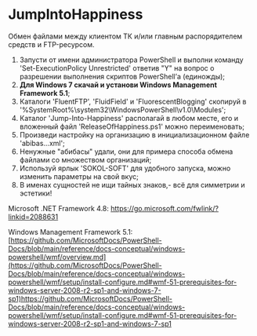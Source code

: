 # JumpIntoHappiness

Обмен файлами между клиентом ТК и/или главным распорядителем средств и FTP-ресурсом.


1)	Запусти от имени администратора PowerShell и выполни команду 'Set-ExecutionPolicy Unrestricted' ответив "Y" на вопрос о разрешении выполнения скриптов PowerShell’а (единожды);
2)	<b>Для Windows 7 скачай и установи Windows Management Framework 5.1</b>;
3)	Каталоги 'FluentFTP', 'FluidField' и 'FluorescentBlogging' скопируй в '%SystemRoot%\system32\WindowsPowerShell\v1.0\Modules\';
4)	Каталог 'Jump-Into-Happiness' располагай в любом месте, его и вложенный файл 'ReleaseOfHappiness.ps1' можно переименовать;
5)	Произведи настройку на организацию в инициализационном файле 'abibas...xml';
6)	Ненужные "абибасы" удали, они для примера способа обмена файлами со множеством организаций;
7)	Используй ярлык 'SOKOL-SOFT' для удобного запуска, можно изменить параметры на свой вкус;
8)	В именах сущностей не ищи тайных знаков,- всё для симметрии и эстетики! 






Microsoft .NET Framework 4.8:
https://go.microsoft.com/fwlink/?linkid=2088631


Windows Management Framework 5.1: 
[https://github.com/MicrosoftDocs/PowerShell-Docs/blob/main/reference/docs-conceptual/windows-powershell/wmf/overview.md](https://github.com/MicrosoftDocs/PowerShell-Docs/blob/main/reference/docs-conceptual/windows-powershell/wmf/setup/install-configure.md#wmf-51-prerequisites-for-windows-server-2008-r2-sp1-and-windows-7-sp1)https://github.com/MicrosoftDocs/PowerShell-Docs/blob/main/reference/docs-conceptual/windows-powershell/wmf/setup/install-configure.md#wmf-51-prerequisites-for-windows-server-2008-r2-sp1-and-windows-7-sp1

<!---
DIPx2/DIPx2 is a ✨ special ✨ repository because its `README.md` (this file) appears on your GitHub profile.
You can click the Preview link to take a look at your changes.
--->
